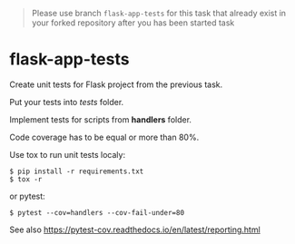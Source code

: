 
>Please use branch ```flask-app-tests``` for this task that already exist in your forked repository after you has been started task
# flask-app-tests

Create unit tests for Flask project from the previous task.  

Put your tests into _tests_ folder. 

Implement tests for scripts from  **handlers** folder.

Code coverage has to be equal or more than 80%. 

Use tox to run unit tests localy: 

    $ pip install -r requirements.txt
    $ tox -r

or pytest:

    $ pytest --cov=handlers --cov-fail-under=80

See also https://pytest-cov.readthedocs.io/en/latest/reporting.html
